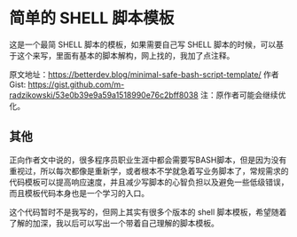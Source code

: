 # 简单的 SHELL 脚本模板

这是一个最简 SHELL 脚本的模板，如果需要自己写 SHELL 脚本的时候，可以基于这个来写，里面有基本的脚本解构，网上找的，我加了点注释。

原文地址：https://betterdev.blog/minimal-safe-bash-script-template/
作者 Gist: https://gist.github.com/m-radzikowski/53e0b39e9a59a1518990e76c2bff8038
注：原作者可能会继续优化。

## 其他

正向作者文中说的，很多程序员职业生涯中都会需要写BASH脚本，但是因为没有重视过，所以每次都像是重新学，或者根本不学就急着写业务脚本了，常规需求的代码模板可以提高响应速度，并且减少写脚本的心智负担以及避免一些低级错误，而且模板代码本身也是一个学习的入口。

这个代码暂时不是我写的，但网上其实有很多个版本的 shell 脚本模板，希望随着了解的加深，我以后可以写出一个带着自己理解的脚本模板。